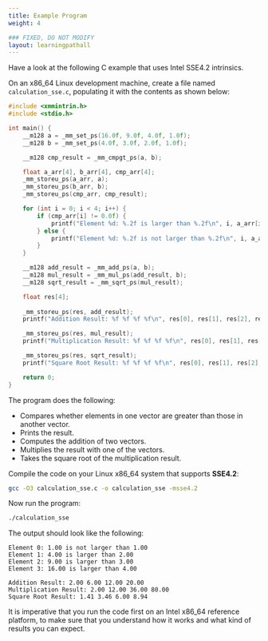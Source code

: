 ```yaml
---
title: Example Program
weight: 4

### FIXED, DO NOT MODIFY
layout: learningpathall
---
```


Have a look at the following C example that uses Intel SSE4.2 intrinsics.

On an x86_64 Linux development machine, create a file named `calculation_sse.c`, populating it with the contents as shown below:

```C
#include <xmmintrin.h>
#include <stdio.h>

int main() {
    __m128 a = _mm_set_ps(16.0f, 9.0f, 4.0f, 1.0f);
    __m128 b = _mm_set_ps(4.0f, 3.0f, 2.0f, 1.0f);

    __m128 cmp_result = _mm_cmpgt_ps(a, b);

    float a_arr[4], b_arr[4], cmp_arr[4];
    _mm_storeu_ps(a_arr, a);
    _mm_storeu_ps(b_arr, b);
    _mm_storeu_ps(cmp_arr, cmp_result);

    for (int i = 0; i < 4; i++) {
        if (cmp_arr[i] != 0.0f) {
            printf("Element %d: %.2f is larger than %.2f\n", i, a_arr[i], b_arr[i]);
        } else {
            printf("Element %d: %.2f is not larger than %.2f\n", i, a_arr[i], b_arr[i]);
        }
    }

    __m128 add_result = _mm_add_ps(a, b);
    __m128 mul_result = _mm_mul_ps(add_result, b);
    __m128 sqrt_result = _mm_sqrt_ps(mul_result);

    float res[4];
    
    _mm_storeu_ps(res, add_result);
    printf("Addition Result: %f %f %f %f\n", res[0], res[1], res[2], res[3]);

    _mm_storeu_ps(res, mul_result);
    printf("Multiplication Result: %f %f %f %f\n", res[0], res[1], res[2], res[3]);

    _mm_storeu_ps(res, sqrt_result);
    printf("Square Root Result: %f %f %f %f\n", res[0], res[1], res[2], res[3]);

    return 0;
}
```

The program does the following:

* Compares whether elements in one vector are greater than those in another vector.
* Prints the result.
* Computes the addition of two vectors.
* Multiplies the result with one of the vectors.
* Takes the square root of the multiplication result.

Compile the code on your Linux x86_64 system that supports **SSE4.2**:

```bash
gcc -O3 calculation_sse.c -o calculation_sse -msse4.2
```

Now run the program:

```bash
./calculation_sse
```

The output should look like the following:
```output
Element 0: 1.00 is not larger than 1.00
Element 1: 4.00 is larger than 2.00
Element 2: 9.00 is larger than 3.00
Element 3: 16.00 is larger than 4.00

Addition Result: 2.00 6.00 12.00 20.00
Multiplication Result: 2.00 12.00 36.00 80.00
Square Root Result: 1.41 3.46 6.00 8.94
```

It is imperative that you run the code first on an Intel x86_64 reference platform, to make sure that you understand how it works and what kind of results you can expect.
